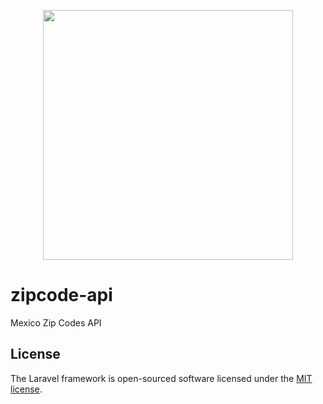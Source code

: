 <p align="center"><a href="https://laravel.com" target="_blank"><img src="https://raw.githubusercontent.com/laravel/art/master/logo-lockup/5%20SVG/2%20CMYK/1%20Full%20Color/laravel-logolockup-cmyk-red.svg" width="400"></a></p>

# zipcode-api
Mexico Zip Codes API

## License

The Laravel framework is open-sourced software licensed under the [MIT license](https://opensource.org/licenses/MIT).


